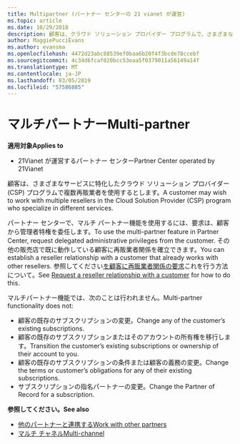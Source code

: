 ```yaml
---
title: Multipartner (パートナー センターの 21 vianet が運営)
ms.topic: article
ms.date: 10/29/2018
description: 顧客は、クラウド ソリューション プロバイダー プログラムで、さまざまなサービスを専門とする複数のパートナーとの連携を求める場合があります。
author: MaggiePucciEvans
ms.author: evansma
ms.openlocfilehash: 4472d23abc88539ef0baa6b20f4f3bcde78ccebf
ms.sourcegitcommit: 4c34d6fcaf020bcc53eaa5f0379011a56149a14f
ms.translationtype: MT
ms.contentlocale: ja-JP
ms.lasthandoff: 03/05/2019
ms.locfileid: "57586885"
---
```

# <a name="multi-partner"></a><span data-ttu-id="4b55c-103">マルチパートナー</span><span class="sxs-lookup"><span data-stu-id="4b55c-103">Multi-partner</span></span>

<span data-ttu-id="4b55c-104">**適用対象**</span><span class="sxs-lookup"><span data-stu-id="4b55c-104">**Applies to**</span></span>

-   <span data-ttu-id="4b55c-105">21Vianet が運営するパートナー センター</span><span class="sxs-lookup"><span data-stu-id="4b55c-105">Partner Center operated by 21Vianet</span></span>


<span data-ttu-id="4b55c-106">顧客は、さまざまなサービスに特化したクラウド ソリューション プロバイダー (CSP) プログラムで複数再販業者を使用するとします。</span><span class="sxs-lookup"><span data-stu-id="4b55c-106">A customer may wish to work with multiple resellers in the Cloud Solution Provider (CSP) program who specialize in different services.</span></span>

<span data-ttu-id="4b55c-107">パートナー センターで、マルチ パートナー機能を使用するには、要求は、顧客から管理者特権を委任します。</span><span class="sxs-lookup"><span data-stu-id="4b55c-107">To use the multi-partner feature in Partner Center, request delegated administrative privileges from the customer.</span></span> <span data-ttu-id="4b55c-108">その他の販売店で既に動作している顧客に再販業者関係を確立できます。</span><span class="sxs-lookup"><span data-stu-id="4b55c-108">You can establish a reseller relationship with a customer that already works with other resellers.</span></span> <span data-ttu-id="4b55c-109">参照してください[を顧客に再販業者関係の要求](request-a-relationship-with-a-customer.md)これを行う方法について。</span><span class="sxs-lookup"><span data-stu-id="4b55c-109">See [Request a reseller relationship with a customer](request-a-relationship-with-a-customer.md) for how to do this.</span></span>

<span data-ttu-id="4b55c-110">マルチパートナー機能では、次のことは行われません。</span><span class="sxs-lookup"><span data-stu-id="4b55c-110">Multi-partner functionality does not:</span></span>

-   <span data-ttu-id="4b55c-111">顧客の既存のサブスクリプションの変更。</span><span class="sxs-lookup"><span data-stu-id="4b55c-111">Change any of the customer’s existing subscriptions.</span></span>
-   <span data-ttu-id="4b55c-112">顧客の既存のサブスクリプションまたはそのアカウントの所有権を移行します。</span><span class="sxs-lookup"><span data-stu-id="4b55c-112">Transition the customer’s existing subscriptions or ownership of their account to you.</span></span>
-   <span data-ttu-id="4b55c-113">顧客の既存のサブスクリプションの条件または顧客の義務の変更。</span><span class="sxs-lookup"><span data-stu-id="4b55c-113">Change the terms or customer’s obligations for any of their existing subscriptions.</span></span>
-   <span data-ttu-id="4b55c-114">サブスクリプションの指名パートナーの変更。</span><span class="sxs-lookup"><span data-stu-id="4b55c-114">Change the Partner of Record for a subscription.</span></span>

<span data-ttu-id="4b55c-115">**参照してください。**</span><span class="sxs-lookup"><span data-stu-id="4b55c-115">**See also**</span></span>

-   [<span data-ttu-id="4b55c-116">他のパートナーと連携する</span><span class="sxs-lookup"><span data-stu-id="4b55c-116">Work with other partners</span></span>](work-with-other-partners.md)
-   [<span data-ttu-id="4b55c-117">マルチ チャネル</span><span class="sxs-lookup"><span data-stu-id="4b55c-117">Multi-channel</span></span>](multichannel.md)

 




